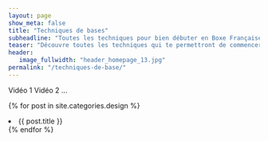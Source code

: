 ```yaml
---
layout: page
show_meta: false
title: "Techniques de bases"
subheadline: "Toutes les techniques pour bien débuter en Boxe Française"
teaser: "Découvre toutes les techniques qui te permettront de commencer à faire de la Boxe Française."
header:
   image_fullwidth: "header_homepage_13.jpg"
permalink: "/techniques-de-base/"
---
```

Vidéo 1
Vidéo 2
...

{% for post in site.categories.design %}
    <li>{{ post.title }}</li>
{% endfor %}
